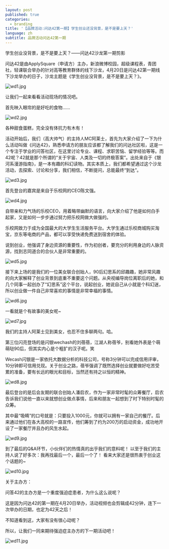 ```yaml
---
layout: post
published: true
categories:
  - branding
title: '【品牌活动:问达42第一期】学生创业还没背景，是不是要上天？'
language: zh
subtitle: 品牌活动问达42第一期
---
```

学生创业没背景，是不是要上天？——问达42沙龙第一期剪影

问达42是由ApplySquare（申请方）主办，新浪微博校园，超级课程表，青团社，轻课联合举办的针对高等教育群体的线下沙龙，4月20日是问达42第一期线下沙龙举办的日子，沙龙主题是《学生创业没背景，是不是要上天？》。

![wd1.jpg]({{site.baseurl}}/image/wd1.jpg)

让我们一起来看看活动现场的情况吧。
 
首先映入眼帘的是好吃的食物……

![wd2.jpg]({{site.baseurl}}/image/wd2.jpg)

各种甜食蛋糕，完全没有体抗力有木有！
 
活动开始后，我们（高大帅气）的主持人MC阿莱士，首先为大家介绍了一下为什么活动叫做《问达42》，熟悉申请方的朋友应该都了解我们的问达社区啦，这是一个专注于学业的问答社区，在这里讨论专业、课程、求职苦恼、留学经验等等。而42呢？42就是那个所谓的“关于宇宙、人类及一切的终极答案”。出处来自于《银河系漫游指南》，是一本有趣的科幻读物。其实本质上，我们都希望通过这个沙龙活动，去探索、讨论和分享，我们相信，不断提问，总能最终“到达”。

![wd3.jpg]({{site.baseurl}}/image/wd3.jpg)

首先登台的嘉宾是来自于乐校网的CEO陈文强。

![wd4.jpg]({{site.baseurl}}/image/wd4.jpg)

自带亲和力气场的乐校CEO，用着略带幽默的语言，向大家介绍了他是如何白手起家，又是如何一步步通过努力把乐校网做大做强的。

乐校网致力于成为全国最大的大学生生活服务平台。大学生通过乐校商城购买淘宝，京东等电商的产品，都可以享受快递免费送到宿舍的体验。

说到创业，他强调了身边资源的重要性，作为初创者，要充分的利用身边的人脉资源，找到志同道合的合伙人是非常重要的。

![wd5.jpg]({{site.baseurl}}/image/wd5.jpg)

接下来上场的是我们的一位美女联合创始人，90后幻思系的邱趣趣，她非常风趣的向大家解释了创业背景到底重不重要这个问题。从央视编导岗位离职后的她，和几个同事一起创办了“幻思系”这个平台，说起创业，她说自己从小就是个科幻迷，所以创业做一件自己非常喜欢的事情是非常幸福的事情。

![wd6.jpg]({{site.baseurl}}/image/wd6.jpg)

一看就是个有故事的美女呢~

![wd7.jpg]({{site.baseurl}}/image/wd7.jpg)

我们的主持人阿莱士见到美女，也忍不住多聊两句。哈。
 
第三位闪亮登场的是闪银wechash的刘蓓蓓，江湖人称蓓爷，别看她外表是个萌萌哒90后，但其实内心是个粗犷的汉子呢。笑

Wecash闪银是一家依托大数据分析的科技公司，号称3分钟可以完成信用评审，10分钟即可信用兑现。关于创业之路，蓓爷强调了既然选择创业就要做好吃苦受累的准备，要有长远的眼光和目标，当然还有持之以恒的精神。

![wd8.jpg]({{site.baseurl}}/image/wd8.jpg)

最后登台的是后会友期的联合创始人潘启农，作为一家非常时髦的众筹餐厅，启农告诉我们说他一直以来就想创业做点事情，后来和朋友一起想到了时下特别时髦的众筹。

其中最“吸睛”的口号就是：只要投入1000元，你就可以拥有一家自己的餐厅。后来通过他们在各大高校的一路宣传，他们筹到了约为200万的启动资金，成功地开设了一家餐厅并且办的风生水起。

![wd9.jpg]({{site.baseurl}}/image/wd9.jpg)

到了最后的Q&A环节，小伙伴们的热情真的出乎我们的意料呢！
以至于我们的主持人说了好多次：我再找最后一个，最后一个了！
看来大家还是很热衷于创业这个话题的~

![wd10.jpg]({{site.baseurl}}/image/wd10.jpg)

关于主办方：

问答42的主办方是一个重度强迫症患者，为什么这么说呢？

这是因为问达42的第一期在4月20日举办，活动视频也会剪辑成42分钟，连下一次举办的日期，也定为42天之后！

不知道看到这，大家有没有很心动呢？

所以，让我们一同来期待强迫症主办方的下一期活动吧！

![wd11.jpg]({{site.baseurl}}/image/wd11.jpg)

